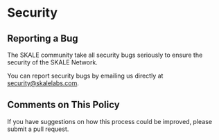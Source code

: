 # Security

## Reporting a Bug

The SKALE community take all security bugs seriously to ensure the security of the SKALE Network.

You can report security bugs by emailing us directly at security@skalelabs.com.

## Comments on This Policy

If you have suggestions on how this process could be improved, please submit a pull request.
